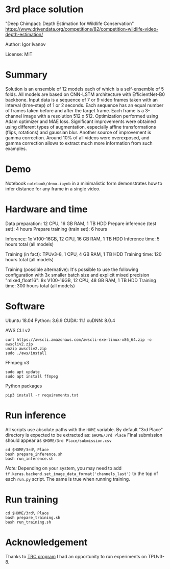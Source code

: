 3rd place solution
==================

"Deep Chimpact: Depth Estimation for Wildlife Conservation"
https://www.drivendata.org/competitions/82/competition-wildlife-video-depth-estimation/

Author: Igor Ivanov

License: MIT


Summary
=======

Solution is an ensemble of 12 models each of which is a self-ensemble of 5 folds.
All models are based on CNN-LSTM architecture with EfficientNet-B0 backbone. 
Input data is a sequence of 7 or 9 video frames taken with 
an interval (time-step) of 1 or 2 seconds.
Each sequence has an equal number of frames taken before and after the target frame.
Each frame is a 3-channel image with a resolution 512 x 512. 
Optimization performed using Adam optimizer and MAE loss.
Significant improvements were obtained using different types of augmentation, 
especially affine transformations (flips, rotations) and gaussian blur.
Another source of improvement is gamma correction. 
Around 10% of all videos were overexposed, and 
gamma correction allows to extract much more information from such examples.


Demo
====

Notebook `notebook/demo.ipynb` in a minimalistic form demonstrates
how to infer distance for any frame in a single video.


Hardware and time
=================

Data preparation:
12 CPU, 16 GB RAM, 1 TB HDD
Prepare inference (test set): 4 hours
Prepare training (train set): 6 hours

Inference:
1x V100-16GB, 12 CPU, 16 GB RAM, 1 TB HDD
Inference time: 5 hours total (all models)

Training (in fact):
TPUv3-8, 1 CPU, 4 GB RAM, 1 TB HDD
Training time: 120 hours total (all models)

Training (possible alternative):
It's possible to use the following configuration with 3x smaller batch size
and explicit mixed precision "mixed_float16":
8x V100-16GB, 12 CPU, 48 GB RAM, 1 TB HDD
Training time: 300 hours total (all models)


Software
========

Ubuntu 18.04
Python: 3.6.9
CUDA: 11.1
cuDNN: 8.0.4

AWS CLI v2
```
curl https://awscli.amazonaws.com/awscli-exe-linux-x86_64.zip -o awscliv2.zip
unzip awscliv2.zip
sudo ./aws/install
```

FFmpeg v3
```
sudo apt update
sudo apt install ffmpeg
```

Python packages
```
pip3 install -r requirements.txt
```


Run inference
=============

All scripts use absolute paths with the `HOME` variable.
By default "3rd Place" directory is expected to be extracted as: `$HOME/3rd Place`
Final submission should appear as `$HOME/3rd Place/submission.csv`

```
cd $HOME/3rd\ Place
bash prepare_inference.sh
bash run_inference.sh
```

*Note:* Depending on your system, you may need to add `tf.keras.backend.set_image_data_format('channels_last')` to the top of each `run.py` script. The same is true when running training.


Run training
============

```
cd $HOME/3rd\ Place
bash prepare_training.sh
bash run_training.sh
```


Acknowledgement
===============

Thanks to [TRC program]( https://sites.research.google/trc/about/) I had an opportunity to run experiments on TPUv3-8.


